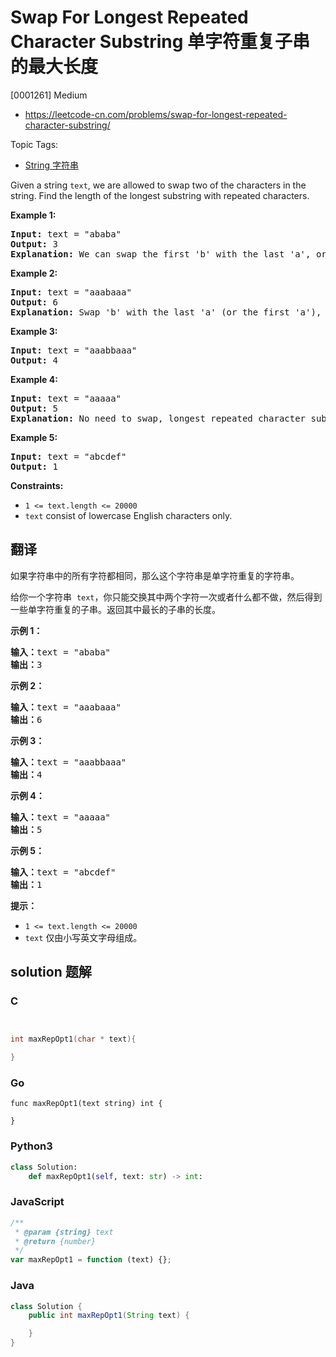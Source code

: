 # Swap For Longest Repeated Character Substring 单字符重复子串的最大长度

[0001261] Medium

- https://leetcode-cn.com/problems/swap-for-longest-repeated-character-substring/

Topic Tags:

- [String 字符串](https://leetcode-cn.com/tag/string/)

Given a string `text`, we are allowed to swap two of the characters in the string. Find the length of the longest substring with repeated characters.

**Example 1:**

<pre><strong>Input:</strong> text = "ababa"
<strong>Output:</strong> 3
<strong>Explanation:</strong> We can swap the first 'b' with the last 'a', or the last 'b' with the first 'a'. Then, the longest repeated character substring is "aaa", which its length is 3.
</pre>

**Example 2:**

<pre><strong>Input:</strong> text = "aaabaaa"
<strong>Output:</strong> 6
<strong>Explanation:</strong> Swap 'b' with the last 'a' (or the first 'a'), and we get longest repeated character substring "aaaaaa", which its length is 6.
</pre>

**Example 3:**

<pre><strong>Input:</strong> text = "aaabbaaa"
<strong>Output:</strong> 4
</pre>

**Example 4:**

<pre><strong>Input:</strong> text = "aaaaa"
<strong>Output:</strong> 5
<strong>Explanation:</strong> No need to swap, longest repeated character substring is "aaaaa", length is 5.
</pre>

**Example 5:**

<pre><strong>Input:</strong> text = "abcdef"
<strong>Output:</strong> 1
</pre>

**Constraints:**

- `1 <= text.length <= 20000`
- `text` consist of lowercase English characters only.

## 翻译

如果字符串中的所有字符都相同，那么这个字符串是单字符重复的字符串。

给你一个字符串  `text`，你只能交换其中两个字符一次或者什么都不做，然后得到一些单字符重复的子串。返回其中最长的子串的长度。

**示例 1：**

<pre><strong>输入：</strong>text = "ababa"
<strong>输出：</strong>3
</pre>

**示例 2：**

<pre><strong>输入：</strong>text = "aaabaaa"
<strong>输出：</strong>6
</pre>

**示例 3：**

<pre><strong>输入：</strong>text = "aaabbaaa"
<strong>输出：</strong>4
</pre>

**示例 4：**

<pre><strong>输入：</strong>text = "aaaaa"
<strong>输出：</strong>5
</pre>

**示例 5：**

<pre><strong>输入：</strong>text = "abcdef"
<strong>输出：</strong>1
</pre>

**提示：**

- `1 <= text.length <= 20000`
- `text` 仅由小写英文字母组成。

## solution 题解

### C

```c


int maxRepOpt1(char * text){

}
```

### Go

```golang
func maxRepOpt1(text string) int {

}
```

### Python3

```python
class Solution:
    def maxRepOpt1(self, text: str) -> int:
```

### JavaScript

```javascript
/**
 * @param {string} text
 * @return {number}
 */
var maxRepOpt1 = function (text) {};
```

### Java

```java
class Solution {
    public int maxRepOpt1(String text) {

    }
}
```
